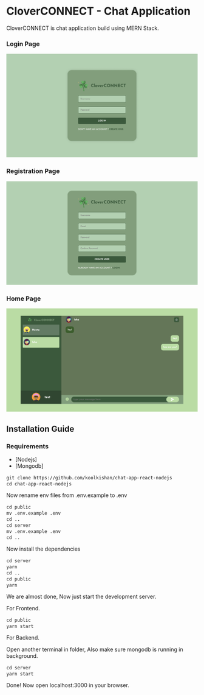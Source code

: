 # CloverCONNECT - Chat Application 
CloverCONNECT is chat application build using MERN Stack.

### Login Page
![login page](./images/1.png)

### Registration Page
![registration page](./images/3.png)

### Home Page
![home page](./images/2.png)

## Installation Guide

### Requirements
- [Nodejs]
- [Mongodb]

```shell
git clone https://github.com/koolkishan/chat-app-react-nodejs
cd chat-app-react-nodejs
```
Now rename env files from .env.example to .env
```shell
cd public
mv .env.example .env
cd ..
cd server
mv .env.example .env
cd ..
```

Now install the dependencies
```shell
cd server
yarn
cd ..
cd public
yarn
```
We are almost done, Now just start the development server.

For Frontend.
```shell
cd public
yarn start
```
For Backend.

Open another terminal in folder, Also make sure mongodb is running in background.
```shell
cd server
yarn start
```

Done! Now open localhost:3000 in your browser.
